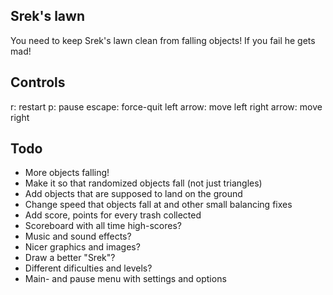 ## Srek's lawn
You need to keep Srek's lawn clean from falling objects! If you fail he gets mad!

## Controls
r: restart
p: pause
escape: force-quit
left arrow: move left
right arrow: move right

## Todo
- More objects falling!
- Make it so that randomized objects fall (not just triangles)
- Add objects that are supposed to land on the ground
- Change speed that objects fall at and other small balancing fixes
- Add score, points for every trash collected
- Scoreboard with all time high-scores?
- Music and sound effects?
- Nicer graphics and images?
- Draw a better "Srek"?
- Different dificulties and levels?
- Main- and pause menu with settings and options